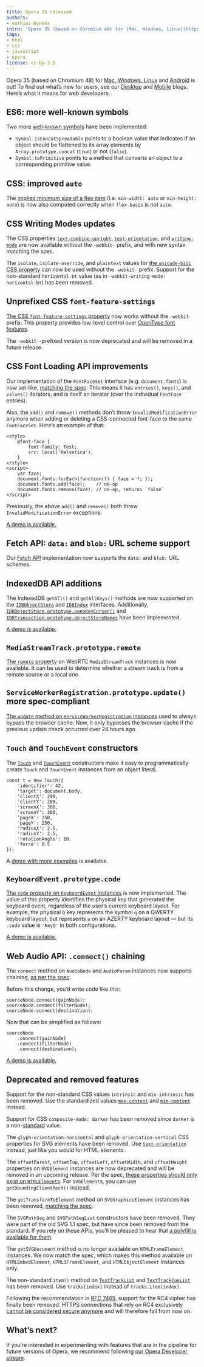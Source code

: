 ```yaml
---
title: Opera 35 released
authors:
- mathias-bynens
intro: 'Opera 35 (based on Chromium 48) for [Mac, Windows, Linux](https://www.opera.com/computer) and [Android](https://play.google.com/store/apps/details?id=com.opera.browser) is out! To find out what’s new for users, see our [Desktop](https://www.opera.com/blogs/desktop/) and [Mobile](https://www.opera.com/blogs/mobile/2016/02/save-space-on-your-android-phone-with-web-apps/) blogs. Here’s what it means for web developers.'
tags:
- html
- css
- javascript
- opera
license: cc-by-3.0
---
```


Opera 35 (based on Chromium 48) for [Mac, Windows, Linux](https://www.opera.com/computer) and [Android](https://play.google.com/store/apps/details?id=com.opera.browser) is out! To find out what’s new for users, see our [Desktop](https://www.opera.com/blogs/desktop/) and [Mobile](https://www.opera.com/blogs/mobile/2016/02/save-space-on-your-android-phone-with-web-apps/) blogs. Here’s what it means for web developers.

## ES6: more well-known symbols

Two more [well-known symbols](https://tc39.github.io/ecma262/#sec-well-known-symbols) have been implemented:

* `Symbol.isConcatSpreadable` points to a boolean value that indicates if an object should be flattened to its array elements by `Array.prototype.concat` (`true`) or not (`false`).
* `Symbol.toPrimitive` points to a method that converts an object to a corresponding primitive value.

## CSS: improved `auto`

The [implied minimum size of a flex item](https://drafts.csswg.org/css-flexbox/#min-size-auto) (i.e. `min-width: auto` or `min-height: auto`) is now also computed correctly when `flex-basis` is not `auto`.

## CSS Writing Modes updates

The CSS properties [`text-combine-upright`](https://drafts.csswg.org/css-writing-modes-3/#text-combine-upright), [`text-orientation`](https://drafts.csswg.org/css-writing-modes-3/#text-orientation), and [`writing-mode`](https://drafts.csswg.org/css-writing-modes-3/#block-flow) are now available without the `-webkit-` prefix, and with new syntax matching the spec.

The `isolate`, `isolate-override`, and `plaintext` values for [the `unicode-bidi` CSS property](https://drafts.csswg.org/css-writing-modes-3/#unicode-bidi) can now be used without the `-webkit-` prefix. Support for the non-standard `horizontal-bt` value (as in `-webkit-writing-mode: horizontal-bt`) has been removed.

## Unprefixed CSS `font-feature-settings`

[The CSS `font-feature-settings` property](https://drafts.csswg.org/css-fonts/#font-feature-settings-prop) now works without the `-webkit-` prefix. This property provides low-level control over [OpenType font features](https://dev.opera.com/articles/state-of-web-type/#opentype-features).

The `-webkit-`-prefixed version is now deprecated and will be removed in a future release.

## CSS Font Loading API improvements

Our implementation of the `FontFaceSet` interface (e.g. `document.fonts`) is now set-like, [matching the spec](https://drafts.csswg.org/css-font-loading/#FontFaceSet-interface). This means it has `entries()`, `keys()`, and `values()` iterators, and is itself an iterator (over the individual `FontFace` entries).

Also, the `add()` and `remove()` methods don’t throw `InvalidModificationError` anymore when adding or deleting a CSS-connected font-face to the same `FontFaceSet`. Here’s an example of that:

	<style>
		@font-face {
			font-family: Test;
			src: local('Helvetica');
		}
	</style>
	<script>
		var face;
		document.fonts.forEach(function(f) { face = f; });
		document.fonts.add(face);    // no-op
		document.fonts.remove(face); // no-op, returns `false`
	</script>

Previously, the above `add()` and `remove()` both threw `InvalidModificationError` exceptions.

[A demo is available.](https://googlechrome.github.io/samples/font-face-set/)

## Fetch API: `data:` and `blob:` URL scheme support

Our [Fetch API](https://fetch.spec.whatwg.org/) implementation now supports the `data:` and `blob:` URL schemes.

## IndexedDB API additions

The IndexedDB `getAll()` and `getAllKeys()` methods are now supported on the [`IDBObjectStore`](https://w3c.github.io/IndexedDB/#object-store) and [`IDBIndex`](https://w3c.github.io/IndexedDB/#index) interfaces. Additionally, [`IDBObjectStore.prototype.openKeyCursor()`](https://w3c.github.io/IndexedDB/#dom-idbobjectstore-openkeycursor) and [`IDBTransaction.prototype.objectStoreNames`](https://w3c.github.io/IndexedDB/#dom-idbtransaction-objectstorenames) have been implemented.

[A demo is available.](https://googlechrome.github.io/samples/idb-getall/)

## `MediaStreamTrack.prototype.remote`

[The `remote` property](https://w3c.github.io/mediacapture-main/getusermedia.html#widl-MediaStreamTrack-remote) on WebRTC `MediaStreamTrack` instances is now available. It can be used to determine whether a stream track is from a remote source or a local one.

## `ServiceWorkerRegistration.prototype.update()` more spec-compliant

[The `update` method on `ServiceWorkerRegistration` instances](https://slightlyoff.github.io/ServiceWorker/spec/service_worker/#service-worker-registration-update) used to always bypass the browser cache. Now, it only bypasses the browser cache if the previous update check occurred over 24 hours ago.

## `Touch` and `TouchEvent` constructors

The [`Touch`](https://w3c.github.io/touch-events/#touch-interface) and [`TouchEvent`](https://w3c.github.io/touch-events/#touchevent-interface) constructors make it easy to programmatically create `Touch` and `TouchEvent` instances from an object literal.

	const t = new Touch({
		'identifier': 42,
		'target': document.body,
		'clientX': 200,
		'clientY': 200,
		'screenX': 300,
		'screenY': 300,
		'pageX': 250,
		'pageY': 250,
		'radiusX': 2.5,
		'radiusY': 2.5,
		'rotationAngle': 10,
		'force': 0.5
	});


A [demo with more examples](https://output.jsbin.com/lohuwa) is available.

## `KeyboardEvent.prototype.code`

[The `code` property on `KeyboardEvent` instances](https://w3c.github.io/uievents/#widl-KeyboardEvent-code) is now implemented. The value of this property identifies the physical key that generated the keyboard event, regardless of the user’s current keyboard layout. For example, the physical `Q` key represents the symbol `q` on a QWERTY keyboard layout, but represents `a` on an AZERTY keyboard layout — but its `.code` value is `'KeyQ'` in both configurations.

[A demo is available.](https://googlechrome.github.io/samples/keyboardevent-code-attribute/)

## Web Audio API: `.connect()` chaining

The `connect` method on `AudioNode` and `AudioParam` instances now supports chaining, [as per the spec](https://webaudio.github.io/web-audio-api/#widl-AudioNode-connect-AudioNode-AudioNode-destination-unsigned-long-output-unsigned-long-input).

Before this change, you’d write code like this:

	sourceNode.connect(gainNode);
	sourceNode.connect(filterNode);
	sourceNode.connect(destination);

Now that can be simplified as follows:

	sourceNode
		.connect(gainNode)
		.connect(filterNode)
		.connect(destination);

[A demo is available.](https://googlechrome.github.io/samples/webaudio-method-chaining/)

## Deprecated and removed features

Support for the non-standard CSS values `intrinsic` and `min-intrinsic` has been removed. Use the standardized values [`max-content`](https://drafts.csswg.org/css-sizing-3/#max-content) and [`min-content`](https://drafts.csswg.org/css-sizing-3/#min-content) instead.

Support for CSS `composite-mode: darker` has been removed since `darker` is a non-[standard](https://drafts.fxtf.org/compositing-1/#compositemode) value.

The `glyph-orientation-horizontal` and `glyph-orientation-vertical` CSS properties for SVG elements have been removed. Use [`text-orientation`](https://drafts.csswg.org/css-writing-modes-3/#text-orientation) instead, just like you would for HTML elements.

The `offsetParent`, `offsetTop`, `offsetLeft`, `offsetWidth`, and `offsetHeight` properties on `SVGElement` instances are now deprecated and will be removed in an upcoming release. Per the spec, [these properties should only exist on `HTMLElement`s](https://drafts.csswg.org/cssom-view/#extensions-to-the-htmlelement-interface). For `SVGElement`s, you can use `getBoundingClientRect()` instead.

The `getTransformToElement` method on `SVGGraphicsElement` instances has been removed, [matching the spec](https://html.spec.whatwg.org/multipage/embedded-content.html#svg-0).

The `SVGPathSeg` and `SVGPathSegList` constructors have been removed. They were part of the old SVG 1.1 spec, but have since been removed from the standard. If you rely on these APIs, you’ll be pleased to hear that [a polyfill is available for them](https://github.com/progers/pathseg).

The `getSVGDocument` method is no longer available on `HTMLFrameElement` instances. We now match the spec, which makes this method available on `HTMLEmbedElement`, `HTMLIFrameElement`, and `HTMLObjectElement` instances only.

The non-standard `item()` method on [`TextTrackList`](https://html.spec.whatwg.org/#texttracklist) and [`TextTrackCueList`](https://html.spec.whatwg.org/#texttrackcuelist) has been removed. Use `tracks[index]` instead of `tracks.item(index)`.

Following the recommendation in [RFC 7465](https://tools.ietf.org/html/rfc7465 "Prohibiting RC4 Cipher Suites"), support for the RC4 cipher has finally been removed. HTTPS connections that rely on RC4 exclusively [cannot be considered secure anymore](https://en.wikipedia.org/wiki/RC4#Security) and will therefore fail from now on.

## What’s next?

If you’re interested in experimenting with features that are in the pipeline for future versions of Opera, we recommend following [our Opera Developer stream](https://www.opera.com/developer).
